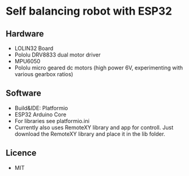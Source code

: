 # Self balancing robot with ESP32

## Hardware 

- LOLIN32 Board
- Pololu DRV8833 dual motor driver
- MPU6050
- Pololu micro geared dc motors (high power 6V, experimenting with various gearbox ratios)

## Software

- Build&IDE: Platformio 
- ESP32 Arduino Core
- For libraries see platformio.ini
- Currently also uses RemoteXY library and app for controll. Just download the RemoteXY library and place it in the lib folder.


## Licence

- MIT
